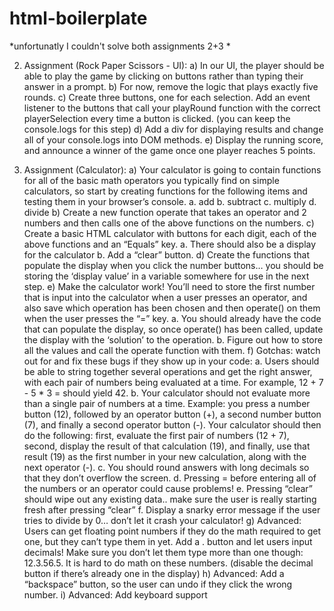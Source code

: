 # html-boilerplate
*unfortunatly I couldn't solve both assignments 2+3 *


2. Assignment (Rock Paper Scissors - UI):
a) In our UI, the player should be able to play the game by clicking on buttons rather than 
typing their answer in a prompt.
b) For now, remove the logic that plays exactly five rounds.
c) Create three buttons, one for each selection. Add an event listener to the buttons that call 
your playRound function with the correct playerSelection every time a button is clicked. 
(you can keep the console.logs for this step)
d) Add a div for displaying results and change all of your console.logs into DOM methods.
e) Display the running score, and announce a winner of the game once one player reaches 5 
points.


3. Assignment (Calculator):
a) Your calculator is going to contain functions for all of the basic math operators you typically 
find on simple calculators, so start by creating functions for the following items and testing 
them in your browser’s console.
a. add
b. subtract
c. multiply
d. divide
b) Create a new function operate that takes an operator and 2 numbers and then calls one of 
the above functions on the numbers.
c) Create a basic HTML calculator with buttons for each digit, each of the above functions and 
an “Equals” key.
a. There should also be a display for the calculator
b. Add a “clear” button.
d) Create the functions that populate the display when you click the number buttons… you 
should be storing the ‘display value’ in a variable somewhere for use in the next step.
e) Make the calculator work! You’ll need to store the first number that is input into the 
calculator when a user presses an operator, and also save which operation has been chosen 
and then operate() on them when the user presses the “=” key.
a. You should already have the code that can populate the display, so once operate()
has been called, update the display with the ‘solution’ to the operation.
b. Figure out how to store all the values and call the operate function with them. 
f) Gotchas: watch out for and fix these bugs if they show up in your code:
a. Users should be able to string together several operations and get the right answer, 
with each pair of numbers being evaluated at a time. For example, 12 + 7 - 5 * 3 = 
should yield 42.
b. Your calculator should not evaluate more than a single pair of numbers at a time. 
Example: you press a number button (12), followed by an operator button (+), a 
second number button (7), and finally a second operator button (-). Your calculator 
should then do the following: first, evaluate the first pair of numbers (12 + 7), 
second, display the result of that calculation (19), and finally, use that result (19) as 
the first number in your new calculation, along with the next operator (-).
c. You should round answers with long decimals so that they don’t overflow the 
screen.
d. Pressing = before entering all of the numbers or an operator could cause problems!
e. Pressing “clear” should wipe out any existing data.. make sure the user is really 
starting fresh after pressing “clear”
f. Display a snarky error message if the user tries to divide by 0… don’t let it crash your 
calculator!
g) Advanced: Users can get floating point numbers if they do the math required to get one, but 
they can’t type them in yet. Add a . button and let users input decimals! Make sure you 
don’t let them type more than one though: 12.3.56.5. It is hard to do math on these 
numbers. (disable the decimal button if there’s already one in the display)
h) Advanced: Add a “backspace” button, so the user can undo if they click the wrong number.
i) Advanced: Add keyboard support
